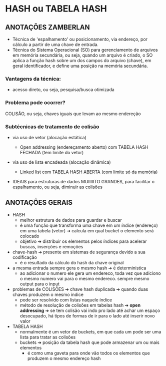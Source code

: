 # HASH ou TABELA HASH
## ANOTAÇÕES ZAMBERLAN
- Técnica de 'espalhamento' ou posicionamento, via endereço, por cálculo a partir de uma chave de entrada.
- Técnica do Sistema Operacional (SO) para gerenciamento de arquivos em memória secundária,
  ou seja, quando um arquivo é criado, o SO aplica a função hash sobre um dos campos do arquivo (chave),
  em geral identificador, e define uma posição na memória secundária.

### Vantagens da técnica:
- acesso direto, ou seja, pesquisa/busca otimizada
    
### Problema pode ocorrer?
COLISÃO, ou seja, chaves iguais que levam ao mesmo endereção
    
### Subtécnicas de tratamento de colisão
- via uso de vetor (alocação estática)
    - Open addressing (endereçamento aberto) com TABELA HASH FECHADA (tem limite do vetor)
- via uso de lista encadeada (alocação dinâmica)
    - Linked list com TABELA HASH ABERTA (com limite só da memória)

- IDEAIS para estruturas de dados MUIIIIITO GRANDES, para facilitar o espalhamento, ou seja,
diminuir as colisões

## ANOTAÇÕES GERAIS
- HASH
  - melhor estrutura de dados para guardar e buscar
  - é uma função que transforma uma chave em um índice (endereço) em uma tabela (vetor) ➔ calcula em qual bucket o elemento será colocado
  - objetivo ➔ distribuir os elementos pelos índices para acelerar buscas, inserções e remoções
- chave-hash ➔ presente em sistemas de segurança devido a sua codificação
    - é o resultado da cálculo do hash da chave original
- a mesma entrada sempre gera o mesmo hash ➔ é deterministica
    -  ao adicionar o numero ele gera um endereco, toda vez que adiciono o mesmo numero vai para o mesmo endereco. sempre mesmo output para o input
- problemas de COLISÕES ➔ chave hash duplicada ➔ quando duas chaves produzem o mesmo indice
    - pode ser resolvido com listas naquele índice 
    - método de resolução de colisões em tabelas hash ➔ **open addressing** ➔ se tem colisão vai indo pro lado até achar um espaço desocupado, há tipos de formas de ir para o lado até inserir novo valor
- TABELA HASH
  - normalmente é um vetor de buckets, em que cada um pode ser uma lista para tratar as colisões
  - buckets ➔ posição da tabela hash que pode armazenar um ou mais elementos
    - é como uma gaveta para onde vão todos os elementos que produzem o mesmo endereço hash 
